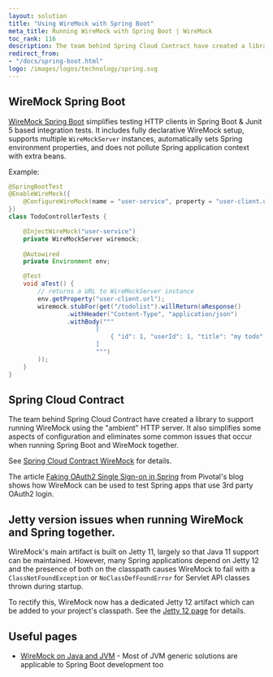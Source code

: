 ```yaml
---
layout: solution
title: "Using WireMock with Spring Boot"
meta_title: Running WireMock with Spring Boot | WireMock
toc_rank: 116
description: The team behind Spring Cloud Contract have created a library to support running WireMock using the “ambient” HTTP server
redirect_from:
- "/docs/spring-boot.html"
logo: /images/logos/technology/spring.svg
---
```


## WireMock Spring Boot

[WireMock Spring Boot](https://github.com/maciejwalkowiak/wiremock-spring-boot) 
simplifies testing HTTP clients in Spring Boot & Junit 5 based integration tests.
It includes fully declarative WireMock setup,
supports multiple `WireMockServer` instances,
automatically sets Spring environment properties,
and does not pollute Spring application context with extra beans.

Example:

```java
@SpringBootTest
@EnableWireMock({
    @ConfigureWireMock(name = "user-service", property = "user-client.url")
})
class TodoControllerTests {

    @InjectWireMock("user-service")
    private WireMockServer wiremock;
    
    @Autowired
    private Environment env;

    @Test
    void aTest() {
        // returns a URL to WireMockServer instance
        env.getProperty("user-client.url"); 
        wiremock.stubFor(get("/todolist").willReturn(aResponse()
                .withHeader("Content-Type", "application/json")
                .withBody("""
                        [
                            { "id": 1, "userId": 1, "title": "my todo" },
                        ]
                        """)
        ));
    }
}
```

## Spring Cloud Contract

The team behind Spring Cloud Contract have created a library to support running WireMock using the "ambient" HTTP server.
It also simplifies some aspects of configuration and eliminates some common issues that occur when running Spring Boot and WireMock together.

See [Spring Cloud Contract WireMock](https://docs.spring.io/spring-cloud-contract/docs/current/reference/html/project-features.html#features-wiremock) for details.

The article [Faking OAuth2 Single Sign-on in Spring](https://engineering.pivotal.io/post/faking_oauth_sso/)
from Pivotal's blog shows how WireMock can be used to test Spring apps that use 3rd party OAuth2 login.


## Jetty version issues when running WireMock and Spring together.

WireMock's main artifact is built on Jetty 11, largely so that Java 11 support can be maintained. However, many Spring applications depend on Jetty 12 and the presence of both on the classpath causes WireMock to fail with a `ClassNotFoundException` or `NoClassDefFoundError` for Servlet API classes thrown during startup.

To rectify this, WireMock now has a dedicated Jetty 12 artifact which can be added to your project's classpath. See the [Jetty 12 page](../../jetty-12/) for details.


## Useful pages

- [WireMock on Java and JVM](../solutions/jvm) - Most of JVM generic solutions are applicable to Spring Boot  development too
